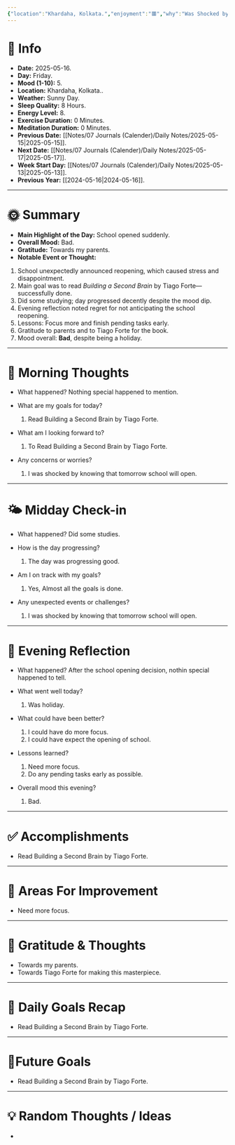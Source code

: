 ```yaml
---
{"location":"Khardaha, Kolkata.","enjoyment":"🟥","why":"Was Shocked by knowing that tomorrow school will open.","date":"2025-05-05","dg-publish":true,"dg-home":null,"tags":["dailyreviews"],"aliases":null,"meditation":"0","exercise":"0","sleep_quality":"8 Hours","mood":"5","energy_level":"8","weather":"Sunny Day","permalink":"/notes/07-journals-calender/daily-notes/2025-05-05/","dgPassFrontmatter":true,"updated":"2025-05-19T10:27:31.213+05:30"}
---
```



# 📅 Info

- **Date:** 2025-05-16.
- **Day:** Friday.
- **Mood (1-10):** 5.
- **Location:** Khardaha, Kolkata..
- **Weather:** Sunny Day.
- **Sleep Quality:** 8 Hours.
- **Energy Level:** 8.
- **Exercise Duration:** 0 Minutes.
- **Meditation Duration:** 0 Minutes.
- **Previous Date:** [[Notes/07 Journals (Calender)/Daily Notes/2025-05-15\|2025-05-15]].
- **Next Date:** [[Notes/07 Journals (Calender)/Daily Notes/2025-05-17\|2025-05-17]].
- **Week Start Day:** [[Notes/07 Journals (Calender)/Daily Notes/2025-05-13\|2025-05-13]].
- **Previous Year:** [[2024-05-16\|2024-05-16]].

---

# 🌞 Summary

- **Main Highlight of the Day:** School opened suddenly.
- **Overall Mood:** Bad.
- **Gratitude:** Towards my parents.
- **Notable Event or Thought:** 
1) School unexpectedly announced reopening, which caused stress and disappointment.
2) Main goal was to read _Building a Second Brain_ by Tiago Forte—successfully done.
3) Did some studying; day progressed decently despite the mood dip.
4) Evening reflection noted regret for not anticipating the school reopening.
5) Lessons: Focus more and finish pending tasks early.
6) Gratitude to parents and to Tiago Forte for the book.
7) Mood overall: **Bad**, despite being a holiday.

---

# 🧠 Morning Thoughts

- What happened? 
	Nothing special happened to mention.

- What are my goals for today?
	1) Read Building a Second Brain by Tiago Forte.

- What am I looking forward to?
	1) To Read Building a Second Brain by Tiago Forte.

- Any concerns or worries?
	1) I was shocked by knowing that tomorrow school will open.

---

# 🌤️ Midday Check-in

- What happened? 
	Did some studies.

- How is the day progressing?
	1) The day was progressing good.

- Am I on track with my goals?
	1) Yes, Almost all the goals is done.

- Any unexpected events or challenges?
	1) I was shocked by knowing that tomorrow school will open.

---

# 🌙 Evening Reflection

- What happened? 
	After the school opening decision, nothin special happened to tell.

- What went well today?
	1) Was holiday.

- What could have been better?
	1) I could have do more focus.
	2) I could have expect the opening of school.

- Lessons learned?
	1) Need more focus.
	2) Do any pending tasks early as possible.

- Overall mood this evening?
	1) Bad.

---

# ✅ Accomplishments

 - Read Building a Second Brain by Tiago Forte.

---

# 🔄 Areas For Improvement

 - Need more focus.

---

# 🙏 Gratitude & Thoughts

 - Towards my parents.
 - Towards Tiago Forte for making this masterpiece.

---

# 🎯 Daily Goals Recap

 - Read Building a Second Brain by Tiago Forte.

---

# 🌌Future Goals

- Read Building a Second Brain by Tiago Forte.

---

# 💡 Random Thoughts / Ideas

- 